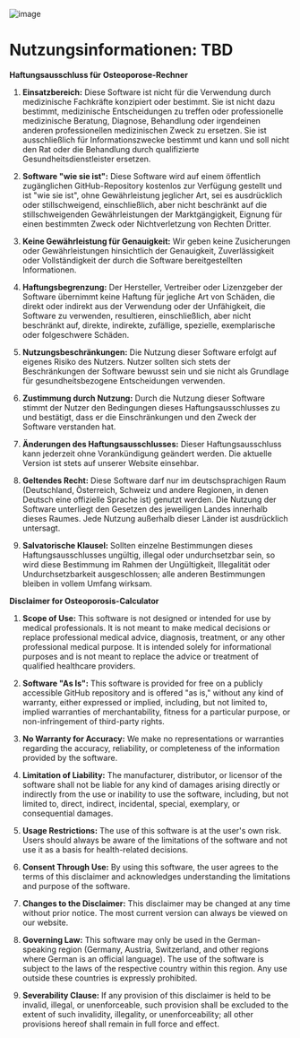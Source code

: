 ![image](https://github.com/SamEberl/osteoporosis-calculator/assets/47473338/128216ab-2807-44a3-aa5f-04761b88b7ab)

# Nutzungsinformationen: TBD

**Haftungsausschluss für Osteoporose-Rechner**

1. **Einsatzbereich:** Diese Software ist nicht für die Verwendung durch medizinische Fachkräfte konzipiert oder bestimmt. Sie ist nicht dazu bestimmt, medizinische Entscheidungen zu treffen oder professionelle medizinische Beratung, Diagnose, Behandlung oder irgendeinen anderen professionellen medizinischen Zweck zu ersetzen. Sie ist ausschließlich für Informationszwecke bestimmt und kann und soll nicht den Rat oder die Behandlung durch qualifizierte Gesundheitsdienstleister ersetzen.

3. **Software "wie sie ist":** Diese Software wird auf einem öffentlich zugänglichen GitHub-Repository kostenlos zur Verfügung gestellt und ist "wie sie ist", ohne Gewährleistung jeglicher Art, sei es ausdrücklich oder stillschweigend, einschließlich, aber nicht beschränkt auf die stillschweigenden Gewährleistungen der Marktgängigkeit, Eignung für einen bestimmten Zweck oder Nichtverletzung von Rechten Dritter.

4. **Keine Gewährleistung für Genauigkeit:** Wir geben keine Zusicherungen oder Gewährleistungen hinsichtlich der Genauigkeit, Zuverlässigkeit oder Vollständigkeit der durch die Software bereitgestellten Informationen.

5. **Haftungsbegrenzung:** Der Hersteller, Vertreiber oder Lizenzgeber der Software übernimmt keine Haftung für jegliche Art von Schäden, die direkt oder indirekt aus der Verwendung oder der Unfähigkeit, die Software zu verwenden, resultieren, einschließlich, aber nicht beschränkt auf, direkte, indirekte, zufällige, spezielle, exemplarische oder folgeschwere Schäden.

6. **Nutzungsbeschränkungen:** Die Nutzung dieser Software erfolgt auf eigenes Risiko des Nutzers. Nutzer sollten sich stets der Beschränkungen der Software bewusst sein und sie nicht als Grundlage für gesundheitsbezogene Entscheidungen verwenden.

7. **Zustimmung durch Nutzung:** Durch die Nutzung dieser Software stimmt der Nutzer den Bedingungen dieses Haftungsausschlusses zu und bestätigt, dass er die Einschränkungen und den Zweck der Software verstanden hat.

8. **Änderungen des Haftungsausschlusses:** Dieser Haftungsausschluss kann jederzeit ohne Vorankündigung geändert werden. Die aktuelle Version ist stets auf unserer Website einsehbar.

9. **Geltendes Recht:** Diese Software darf nur im deutschsprachigen Raum (Deutschland, Österreich, Schweiz und andere Regionen, in denen Deutsch eine offizielle Sprache ist) genutzt werden. Die Nutzung der Software unterliegt den Gesetzen des jeweiligen Landes innerhalb dieses Raumes. Jede Nutzung außerhalb dieser Länder ist ausdrücklich untersagt.

10. **Salvatorische Klausel:** Sollten einzelne Bestimmungen dieses Haftungsausschlusses ungültig, illegal oder undurchsetzbar sein, so wird diese Bestimmung im Rahmen der Ungültigkeit, Illegalität oder Undurchsetzbarkeit ausgeschlossen; alle anderen Bestimmungen bleiben in vollem Umfang wirksam.


**Disclaimer for Osteoporosis-Calculator**

1. **Scope of Use:** This software is not designed or intended for use by medical professionals. It is not meant to make medical decisions or replace professional medical advice, diagnosis, treatment, or any other professional medical purpose. It is intended solely for informational purposes and is not meant to replace the advice or treatment of qualified healthcare providers.

3. **Software "As Is":** This software is provided for free on a publicly accessible GitHub repository and is offered "as is," without any kind of warranty, either expressed or implied, including, but not limited to, implied warranties of merchantability, fitness for a particular purpose, or non-infringement of third-party rights.

4. **No Warranty for Accuracy:** We make no representations or warranties regarding the accuracy, reliability, or completeness of the information provided by the software.

5. **Limitation of Liability:** The manufacturer, distributor, or licensor of the software shall not be liable for any kind of damages arising directly or indirectly from the use or inability to use the software, including, but not limited to, direct, indirect, incidental, special, exemplary, or consequential damages.

6. **Usage Restrictions:** The use of this software is at the user's own risk. Users should always be aware of the limitations of the software and not use it as a basis for health-related decisions.

7. **Consent Through Use:** By using this software, the user agrees to the terms of this disclaimer and acknowledges understanding the limitations and purpose of the software.

8. **Changes to the Disclaimer:** This disclaimer may be changed at any time without prior notice. The most current version can always be viewed on our website.

9. **Governing Law:** This software may only be used in the German-speaking region (Germany, Austria, Switzerland, and other regions where German is an official language). The use of the software is subject to the laws of the respective country within this region. Any use outside these countries is expressly prohibited.

10. **Severability Clause:** If any provision of this disclaimer is held to be invalid, illegal, or unenforceable, such provision shall be excluded to the extent of such invalidity, illegality, or unenforceability; all other provisions hereof shall remain in full force and effect.

